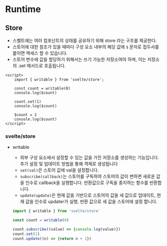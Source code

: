 # Runtime

## Store
- 스벨트에는 여러 컴포넌트의 상태를 공유하기 위해 store 라는 구조를 제공한다.
- 스토어에 대한 참조가 있을 때마다 구성 요소 내부의 해당 값에 `$` 문자로 접두사를 붙이면 액세스 할 수 있습니다.
- 스토어 변수에 값을 할당하기 위해서는 쓰기 가능한 저장소여야 하며, 이는 저장소의 .set 메서드로 호출됩니다.

~~~svelte
<script>
    import { writable } from 'svelte/store';

    const count = writable(0)
    console.log($count)

    count.set(1)
    console.log($count)

    $count = 2
    console.log($count)
</script>
~~~

### svelte/store
- writable
    - 외부 구성 요소에서 설정할 수 있는 값을 가진 저장소를 생성하는 기능입니다. 추가 설정 및 업데이트 방법을 통해 객체로 생성됩니다
    - `set(val)`은 스토어 값에 val을 설정합니다.
    - `subscribe(callback)`는 스토어를 구독하여 스토어의 값이 변하면 새로운 값을 인수로 callback을 실행합니다. 반환값으로 구독을 중지하는 함수를 반환합니다.
    - `update(update)`은 현재 값을 기반으로 스토어의 값을 새 값으로 업데이트, 현재 값을 인수로 updater가 실행, 반환 값으로 새 값을 스토어에 설정 합니다.

    ```js
    import { writable } from 'svelte/store'

    const count = writable(0)

    count.subscribe((value) => {console.log(value)})
    count.set(1)
    count.update((n) => {return n + 1})
    ```
